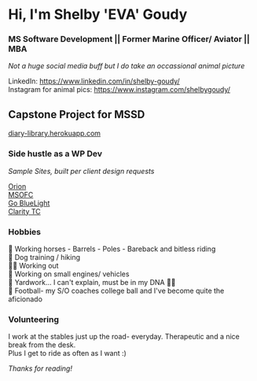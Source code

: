 # Hi, I'm Shelby 'EVA' Goudy #
### MS Software Development || Former Marine Officer/ Aviator || MBA  ###

*Not a huge social media buff but I do take an occassional animal picture*
  
LinkedIn: https://www.linkedin.com/in/shelby-goudy/  
Instagram for animal pics: https://www.instagram.com/shelbygoudy/


## Capstone Project for MSSD ##  
<a href="diary-library.herokuapp.com" target="_blank">diary-library.herokuapp.com</a>

### Side hustle as a WP Dev ###
*Sample Sites, built per client design requests*  
  
<a href="orioneci.com" target="_blank">Orion</a>  
<a href="msofc.org" target="_blank">MSOFC</a>  
<a href="gobluelight.com" target="_blank">Go BlueLight</a>  
<a href="claritytc.com" target="_blank">Clarity TC</a>

### Hobbies ###
🐴 Working horses - Barrels - Poles - Bareback and bitless riding  
🐶 Dog training / hiking  
🏋️‍♀️ Working out   
🚚 Working on small engines/ vehicles  
🚜 Yardwork... I can't explain, must be in my DNA 🤷‍♀️  
🏈 Football- my S/O coaches college ball and I've become quite the aficionado  

### Volunteering ###
I work at the stables just up the road- everyday. Therapeutic and a nice break from the desk.  
Plus I get to ride as often as I want :) 

*Thanks for reading!*
<!---
sgoudy/sgoudy is a ✨ special ✨ repository because its `README.md` (this file) appears on your GitHub profile.
You can click the Preview link to take a look at your changes.
--->
